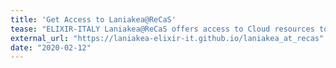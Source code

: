 ```yaml
---
title: 'Get Access to Laniakea@ReCaS'
tease: "ELIXIR-ITALY Laniakea@ReCaS offers access to Cloud resources to be used for on-demand Galaxy instances, ready for production, with reference data and tools already pre-configured"
external_url: "https://laniakea-elixir-it.github.io/laniakea_at_recas"
date: "2020-02-12"
---
```

